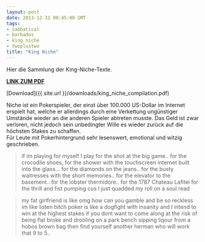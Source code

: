 ```yaml
---
layout: post
date: 2013-12-31 00:45:00 GMT
tags:
- sabbatical
- barbados
- king niche
- twoplustwo
title: "King Niche"
---
```

Hier die Sammlung der King-Niche-Texte.

**[LINK ZUM PDF](https://drive.google.com/file/d/0Bx_otlCB_AwBaENGTFh5NzBjbEk/edit?usp=sharing)**

[Download]({{ site.url }}/downloads/king_niche_compilation.pdf)

Niche ist ein Pokerspieler, der einst über 100.000 US-Dollar im Internet erspielt hat, welche er allerdings durch eine Verkettung ungünstiger Umstände wieder an die anderen Spieler abtreten musste. Das Geld ist zwar verloren, nicht jedoch sein unbedingter Wille es wieder zurück auf die höchsten Stakes zu schaffen.  
Für Leute mit Pokerhintergrund sehr lesenswert, emotional und witzig geschrieben.

> if im playing for myself I play for the shot at the big game.. for the crocodile shoes, for the shower with the touchscreen internet built into the glass... for the diamonds on the jeans.. for the busty waitresses with the short memories.. for the elevator to the basement.. for the lobster thermidore.. for the 1787 Chateau Lafitei for the thrill and fist pumping cus I just quadded my roll on a soul read

> my fat girlfriend is like omg how can you gamble and be so reckless im like listen bitch poker is like a dogfight with insanity and I intend to win at the highest stakes if you dont want to come along at the risk of being flat broke and drooling on a park bench sipping liqour from a hobos brown bag then find yourself another herman who will work that 9 to 5..
